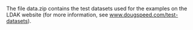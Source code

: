 The file data.zip contains the test datasets used for the examples on the LDAK website (for more information, see www.dougspeed.com/test-datasets).
